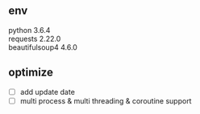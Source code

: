 ## env
python 3.6.4    
requests 2.22.0    
beautifulsoup4 4.6.0

## optimize
- [ ] add update date
- [ ] multi process & multi threading & coroutine support

